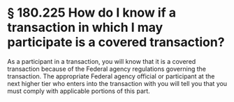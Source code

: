 # § 180.225   How do I know if a transaction in which I may participate is a covered transaction?

As a participant in a transaction, you will know that it is a covered transaction because of the Federal agency regulations governing the transaction. The appropriate Federal agency official or participant at the next higher tier who enters into the transaction with you will tell you that you must comply with applicable portions of this part.




